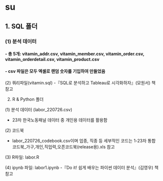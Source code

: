 # su

## 1. SQL 폴더

### (1) 분석 데이터
#### - 총 5개: vitamin_addr.csv, vitamin_member.csv, vitamin_order.csv, vitamin_orderdetail.csv, vitamin_product.csv
#### - csv 파일은 모두 엑셀로 랜덤 숫자를 기입하여 만들었음

(2) 쿼리파일(vitamin.sql)
-『SQL로 분석하고 Tableau로 시각화하자』(모원서) 책 참고 


2. R & Python 폴더

(1) 분석 데이터 (labor_220726.csv)
- 23차 한국노동패널 데이터 중 개인용 데이터를 활용함

(2) 코드북
- labor_220726_codebook.csv이며 업종, 직종 등 세부적인 코드는 1-23차 통합코드북_가구,개인,직업력,오픈코드북(release용).xls 참고

(3) R파일: labor.R

(4) ipynb 파일: labor1.ipynb 
-『Do it! 쉽게 배우는 파이썬 데이터 분석』(김영우) 책 참고 
